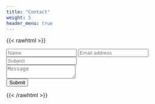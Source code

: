 ```yaml
---
title: "Contact"
weight: 5
header_menu: true
---
```


<!-- 
Data Handling and Business Services, Computational Studies

{{<icon class="fa fa-envelope">}}&nbsp;[alex@kalixolabs.com](mailto:alex@kalixolabs.com)


Design and Optimization, Computational Studies, Wet Lab Consulting

{{<icon class="fa fa-envelope">}}&nbsp;[kevin@kalixolabs.com](mailto:kevin@kalixolabs.com)
 -->



<!-- 
<form name="contact" method="POST" data-netlify-recaptcha="true" data-netlify="true">
  <p>
    <label> Your Name: <input type="text" name="name" /></label>   
  </p>
  <p>
    <label>Your Email: <input type="email" name="email" /></label>
  </p>
  <p>
    <label>   Message: <textarea name="message"></textarea></label>
  </p>
    <div data-netlify-recaptcha="true"></div>

  <p>
    <button type="submit">Send</button>
  </p>
</form>
 -->



{{< rawhtml >}}
<form class="cf" name="contact" method="POST" data-netlify-recaptcha="true" data-netlify="true">
  <div class="half left cf">
    <input type="text" id="input-name" placeholder="Name">
    <input type="email" id="input-email" placeholder="Email address">
    <input type="text" id="input-subject" placeholder="Subject">
  </div>
  <div class="half right cf">
    <textarea name="message" type="text" id="input-message" placeholder="Message"></textarea>
  </div>  
  <input type="submit" value="Submit" id="input-submit">
</form>
{{< /rawhtml >}}


